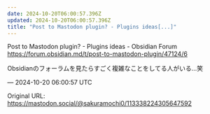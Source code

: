 ```yaml
---
date: 2024-10-20T06:00:57.396Z
updated: 2024-10-20T06:00:57.396Z
title: "Post to Mastodon plugin? - Plugins ideas[...]"
---
```


<p>Post to Mastodon plugin? - Plugins ideas - Obsidian Forum<br /><a href="https://forum.obsidian.md/t/post-to-mastodon-plugin/47124/6" target="_blank" rel="nofollow noopener" translate="no"><span class="invisible">https://</span><span class="ellipsis">forum.obsidian.md/t/post-to-ma</span><span class="invisible">stodon-plugin/47124/6</span></a></p><p>Obsidianのフォーラムを見たらすごく複雑なことをしてる人がいる…笑</p>

&mdash; 2024-10-20 06:00:57 UTC

Original URL: https://mastodon.social/@sakuramochi0/113338224305647592
